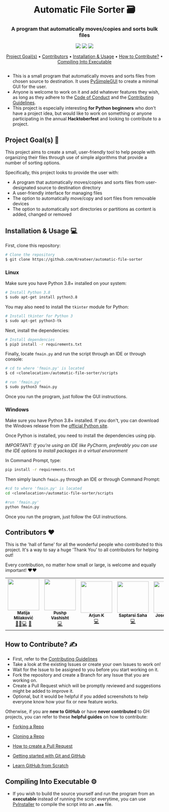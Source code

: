 <h1 align=center> Automatic File Sorter 🗃️ </h1>

<h3 align=center> A program that automatically moves/copies and sorts bulk files </h3>

<p align="center">
   <img src="https://img.shields.io/github/hacktoberfest/2020/Kreateer/automatic-file-sorter"> <img src="https://img.shields.io/github/license/Kreateer/automatic-file-sorter"> <img src="https://img.shields.io/github/last-commit/Kreateer/automatic-file-sorter">
   </p>

<p align="center">
   <a href=https://github.com/Kreateer/automatic-file-sorter#project-goals->Project Goal(s)</a> • <a href=https://github.com/Kreateer/automatic-file-sorter#contributors>Contributors</a> • <a href=https://github.com/Kreateer/automatic-file-sorter#installation--usage->Installation & Usage</a> • <a href=https://github.com/Kreateer/automatic-file-sorter#how-to-contribute-%EF%B8%8F>How to Contribute?</a> • <a href=https://github.com/Kreateer/automatic-file-sorter#compiling-into-executable-%EF%B8%8F>Compiling Into Executable</a>
  </p>

<p align="center">
  <img src="">
  </p>

- This is a small program that automatically moves and sorts files from chosen source to destination. It uses [PySimpleGUI](https://github.com/PySimpleGUI/PySimpleGUI) to create a minimal GUI for the user.
- Anyone is welcome to work on it and add whatever features they wish, as long as they adhere to the [Code of Conduct](https://github.com/Kreateer/automatic-file-sorter/blob/master/CODE_OF_CONDUCT.md) and the [Contributing Guidelines](https://github.com/Kreateer/automatic-file-sorter/blob/master/CONTRIBUTING.md).
- This project is especially interesting **for Python beginners** who don't have a project idea, but would like to work on something or anyone participating in the annual **Hacktoberfest** and looking to contribute to a project.

## Project Goal(s) 🎯

This project aims to create a small, user-friendly tool to help people with organizing their files through use of simple algorithms that provide a number of sorting options.

Specifically, this project looks to provide the user with:

- A program that automatically moves/copies and sorts files from user-designated source to destination directory
- A user-friendly interface for managing files
- The option to automatically move/copy and sort files from removable devices
- The option to automatically sort directories or partitions as content is added, changed or removed

## Installation & Usage 💻

First, clone this repository:
```bash
# Clone the repository
$ git clone https://github.com/Kreateer/automatic-file-sorter
```

### Linux

Make sure you have Python 3.8+ installed on your system:
```bash
# Install Python 3.8
$ sudo apt-get install python3.8
```

You may also need to install the `tkinter` module for Python:
```bash
# Install tkinter for Python 3
$ sudo apt-get python3-tk
```

Next, install the dependencies:
```bash
# Install dependencies
$ pip3 install -r requirements.txt
```

Finally, locate ``fmain.py`` and run the script through an IDE or through console:
```bash
# cd to where 'fmain.py' is located
$ cd <clonelocation>/automatic-file-sorter/scripts

# run 'fmain.py'
$ sudo python3 fmain.py
```
Once you run the program, just follow the GUI instructions.

### Windows

Make sure you have Python 3.8+ installed.
If you don't, you can download the Windows release from the [official Python site](https://www.python.org/downloads/windows/).

Once Python is installed, you need to install the dependencies using pip.

*IMPORTANT: If you're using an IDE like PyCharm, preferably you can use the IDE options to install packages in a virtual environment*

In Command Prompt, type:
```bash
pip install -r requirements.txt
```

Then simply launch `fmain.py` through an IDE or through Command Prompt:
```bash
#cd to where 'fmain.py' is located
cd <clonelocation>/automatic-file-sorter/scripts

#run 'fmain.py'
python fmain.py
```
Once you run the program, just follow the GUI instructions.

## Contributors ❤️

This is the 'hall of fame' for all the wonderful people who contributed to this project. It's a way to say a huge 'Thank You' to all contributors for helping out!

Every contribution, no matter how small or large, is welcome and equally important! ❤️❤️

<!-- ALL-CONTRIBUTORS-LIST:START - Do not remove or modify this section -->
<!-- prettier-ignore-start -->
<!-- markdownlint-disable -->
<table>
  <tr>
    <td align="center"><a href="https://github.com/Kreateer"><img src="https://avatars2.githubusercontent.com/u/19147258?v=4" width="100px;" alt=""/><br /><sub><b>Matija Milaković</b></sub></a><br /><a href="#projectManagement-Kreateer" title="Project Management">📆</a><a href="#ideas-Kreateer" title="Ideas, Planning, & Feedback">🤔</a><a href="https://github.com/Kreateer/automatic-file-sorter/commits?author=Kreateer" title="Code">💻</a> <a href="https://github.com/Kreateer/automatic-file-sorter/commits?author=Kreateer" title="Documentation">📖</a></td>
    <td align="center"><a href="https://github.com/pushp1997"><img src="https://avatars2.githubusercontent.com/u/19623154?s=400&u=7a94be1ab36f881e6b2c2322ccc9e5f63082a28f&v=4" width="100px;" alt=""/><br /><sub><b>Pushp Vashisht</b></sub></a><br /><a href="https://github.com/Kreateer/automatic-file-sorter/commits?author=pushp1997" title="Code">💻</a></td>
    <td align="center"><a href="https://github.com/arjunKay"><img src="https://avatars3.githubusercontent.com/u/21005432?s=460&u=44753ea260478cb4305a2bb9e11e2d8eac12550b&v=4" width="100px;" alt=""/><br /><sub><b>Arjun K</b></sub></a><br /><a href="https://github.com/Kreateer/automatic-file-sorter/commits?author=arjunKay" title="Code">💻</a></td>
    <td align="center"><a href="https://github.com/saptarsi96"><img src="https://avatars1.githubusercontent.com/u/29809001?s=400&u=877444ac545a2e7cdf3aac3189e13181761a0669&v=4" width="100px;" alt=""/><br /><sub><b>Saptarsi Saha</b></sub></a><br /><a href="https://github.com/Kreateer/automatic-file-sorter/commits?author=saptarsi96" title="Code">💻</a></td>
    <td align="center"><a href="https://github.com/EmeraldEntities"><img src="https://avatars0.githubusercontent.com/u/44278515?s=400&u=91541d9d3b3fb613495c52239c8ddc474f5c0b19&v=4" width="100px;" alt=""/><br /><sub><b>Joseph Wang
</b></sub></a><br /><a href="https://github.com/Kreateer/automatic-file-sorter/commits?author=EmeraldEntities" title="Code">💻</a></td>
  </tr>
</table>

<!-- markdownlint-enable -->
<!-- prettier-ignore-end -->
<!-- ALL-CONTRIBUTORS-LIST:END -->


## How to Contribute? ✍️

- First, refer to the [Contributing Guidelines](https://github.com/Kreateer/automatic-file-sorter/blob/master/CONTRIBUTING.md)
- Take a look at the existing Issues or create your own Issues to work on!
- Wait for the Issue to be assigned to you before you start working on it.
- Fork the repository and create a Branch for any Issue that you are working on.
- Create a Pull Request which will be promptly reviewed and suggestions might be added to improve it.
- Optional, but it would be helpful if you added screenshots to help everyone know how your fix or new feature works.

Otherwise, if you are **new to GitHub** or have **never contributed** to GH projects, you can refer to these **helpful guides** on how to contribute:

- [Forking a Repo](https://help.github.com/en/github/getting-started-with-github/fork-a-repo)

- [Cloning a Repo](https://help.github.com/en/desktop/contributing-to-projects/creating-an-issue-or-pull-request)

- [How to create a Pull Request](https://opensource.com/article/19/7/create-pull-request-github)

- [Getting started with Git and GitHub](https://towardsdatascience.com/getting-started-with-git-and-github-6fcd0f2d4ac6)

- [Learn GitHub from Scratch](https://lab.github.com/githubtraining/introduction-to-github)


## Compiling Into Executable ⚙️

- If you wish to build the source yourself and run the program from an **executable** instead of running the script everytime, you can use [PyInstaller](https://www.pyinstaller.org/) to compile the script into an **`.exe`** file.

